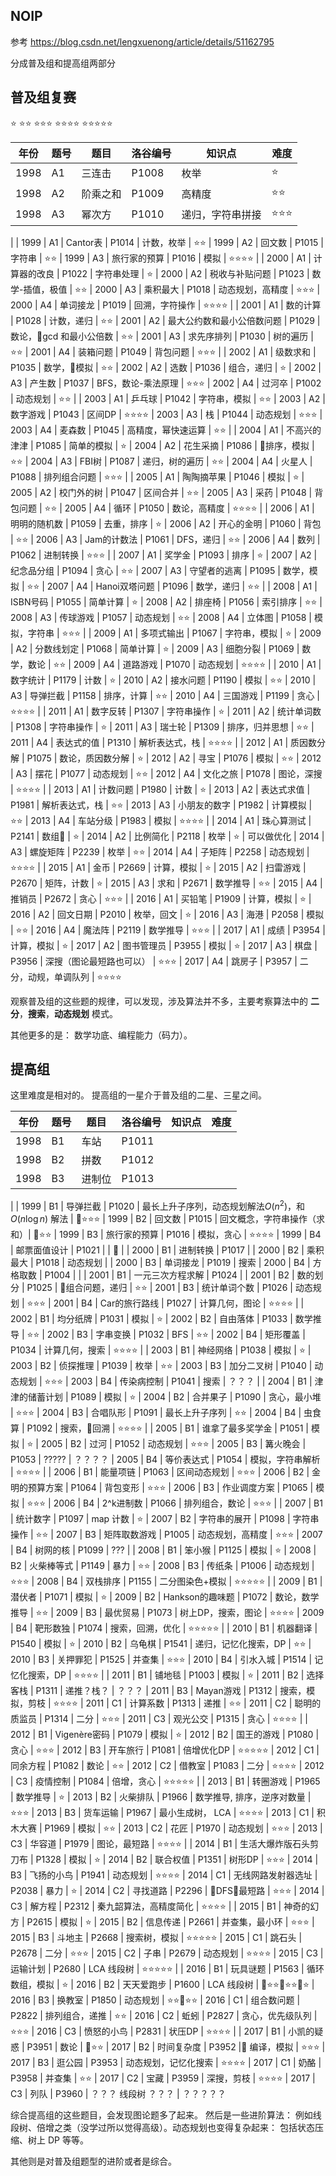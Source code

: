 

## NOIP

参考 https://blog.csdn.net/lengxuenong/article/details/51162795


分成普及组和提高组两部分

## 普及组复赛

⭐️
⭐️⭐️
⭐️⭐️⭐️
⭐️⭐️⭐️⭐️
⭐️⭐️⭐️⭐️⭐️

| 年份 | 题号 | 题目 | 洛谷编号 | 知识点 | 难度
| -- | -- | ------ | -- | -- | -- |
| 1998 | A1 | 三连击 | P1008 | 枚举 | ️️⭐️
| 1998 | A2 | 阶乘之和 | P1009 | 高精度 | ⭐️⭐️
| 1998 | A3 | 幂次方 | P1010 | 递归，字符串拼接 | ⭐️⭐️⭐️
|
| 1999 | A1 | Cantor表 | P1014 | 计数，枚举 | ⭐️⭐️
| 1999 | A2 | 回文数 | P1015 | 字符串 | ⭐️⭐️
| 1999 | A3 | 旅行家的预算 | P1016 | 模拟 | ⭐️⭐️⭐️⭐️
|
| 2000 | A1 | 计算器的改良 | P1022 | 字符串处理 | ⭐️
| 2000 | A2 | 税收与补贴问题 | P1023 | 数学-插值，极值 | ⭐️⭐️
| 2000 | A3 | 乘积最大 | P1018 | 动态规划，高精度 | ⭐️⭐️⭐️
| 2000 | A4 | 单词接龙 | P1019 | 回溯，字符操作 | ⭐️⭐️⭐️⭐️
|
| 2001 | A1 | 数的计算 | P1028 | 计数，递归 | ⭐️⭐️
| 2001 | A2 | 最大公约数和最小公倍数问题 | P1029 | 数论，gcd 和最小公倍数 | ⭐️⭐️
| 2001 | A3 | 求先序排列 | P1030 | 树的遍历 | ⭐️⭐️
| 2001 | A4 | 装箱问题 | P1049 | 背包问题 | ⭐️⭐️⭐️
|
| 2002 | A1 | 级数求和 | P1035 | 数学，模拟 | ⭐️⭐️
| 2002 | A2 | 选数 | P1036 | 组合，递归 | ⭐️
| 2002 | A3 | 产生数 | P1037 | BFS，数论-乘法原理 | ⭐️⭐️⭐️
| 2002 | A4 | 过河卒 | P1002 | 动态规划 | ⭐️⭐️
|
| 2003 | A1 | 乒乓球 | P1042 | 字符串，模拟 | ⭐️⭐️
| 2003 | A2 | 数字游戏 | P1043 | 区间DP | ⭐️⭐️⭐️⭐️
| 2003 | A3 | 栈 | P1044 | 动态规划 | ⭐️⭐️⭐️
| 2003 | A4 | 麦森数 | P1045 | 高精度，幂快速运算 | ⭐️⭐️
|
| 2004 | A1 | 不高兴的津津 | P1085 | 简单的模拟 | ⭐️
| 2004 | A2 | 花生采摘 | P1086 | 排序，模拟 | ⭐️⭐️
| 2004 | A3 | FBI树 | P1087 | 递归，树的遍历 | ⭐️⭐️
| 2004 | A4 | 火星人 | P1088 | 排列组合问题 | ⭐️⭐️⭐️
|
| 2005 | A1 | 陶陶摘苹果 | P1046 | 模拟 | ⭐️
| 2005 | A2 | 校门外的树 | P1047 | 区间合并 | ⭐️⭐️
| 2005 | A3 | 采药 | P1048 | 背包问题 | ⭐️⭐️
| 2005 | A4 | 循环 | P1050 | 数论，高精度 | ⭐️⭐️⭐️⭐️
|
| 2006 | A1 | 明明的随机数 | P1059 | 去重，排序 | ⭐️
| 2006 | A2 | 开心的金明 | P1060 | 背包 | ⭐️⭐️
| 2006 | A3 | Jam的计数法 | P1061 | DFS，递归 | ⭐️⭐️
| 2006 | A4 | 数列 | P1062 | 进制转换 | ⭐️⭐️⭐️
|
| 2007 | A1 | 奖学金 | P1093 | 排序 | ⭐️
| 2007 | A2 | 纪念品分组 | P1094 | 贪心 | ⭐️⭐️
| 2007 | A3 | 守望者的逃离 | P1095 | 数学，模拟 | ⭐️⭐️
| 2007 | A4 | Hanoi双塔问题 | P1096 | 数学，递归 | ⭐️⭐️
|
| 2008 | A1 | ISBN号码 | P1055 | 简单计算 | ⭐️
| 2008 | A2 | 排座椅 | P1056 | 索引排序 | ⭐️⭐️
| 2008 | A3 | 传球游戏 | P1057 | 动态规划 | ⭐️⭐️
| 2008 | A4 | 立体图 | P1058 | 模拟，字符串 | ⭐️⭐️⭐️
|
| 2009 | A1 | 多项式输出 | P1067 | 字符串，模拟 | ⭐️
| 2009 | A2 | 分数线划定 | P1068 | 简单计算 | ⭐️
| 2009 | A3 | 细胞分裂 | P1069 | 数学，数论 | ⭐️⭐️
| 2009 | A4 | 道路游戏 | P1070 | 动态规划 | ⭐️⭐️⭐️⭐️
|
| 2010 | A1 | 数字统计 | P1179 | 计数 | ⭐️
| 2010 | A2 | 接水问题 | P1190 | 模拟 | ⭐️⭐️
| 2010 | A3 | 导弹拦截 | P1158 | 排序，计算 | ⭐️⭐️
| 2010 | A4 | 三国游戏 | P1199 | 贪心 | ⭐️⭐️⭐️⭐️
|
| 2011 | A1 | 数字反转 | P1307 | 字符串操作 | ⭐️
| 2011 | A2 | 统计单词数 | P1308 | 字符串操作 | ⭐️
| 2011 | A3 | 瑞士轮 | P1309 | 排序，归并思想 | ⭐️⭐️
| 2011 | A4 | 表达式的值 | P1310 | 解析表达式，栈 | ⭐️⭐️⭐️⭐️
|
| 2012 | A1 | 质因数分解 | P1075 | 数论，质因数分解 | ⭐️
| 2012 | A2 | 寻宝 | P1076 | 模拟 | ⭐️⭐️
| 2012 | A3 | 摆花 | P1077 | 动态规划 | ⭐️⭐️
| 2012 | A4 | 文化之旅 | P1078 | 图论，深搜 | ⭐️⭐️⭐️⭐️
|
| 2013 | A1 | 计数问题 | P1980 | 计数 | ⭐️
| 2013 | A2 | 表达式求值 | P1981 | 解析表达式，栈 | ⭐️⭐️
| 2013 | A3 | 小朋友的数字 | P1982 | 计算模拟 | ⭐️⭐️
| 2013 | A4 | 车站分级 | P1983 | 模拟 | ⭐️⭐️⭐️⭐️
|
| 2014 | A1 | 珠心算测试 | P2141 | 数组 | ⭐️
| 2014 | A2 | 比例简化 | P2118 | 枚举 | ⭐️ | 可以做优化
| 2014 | A3 | 螺旋矩阵 | P2239 | 枚举 | ⭐️⭐️
| 2014 | A4 | 子矩阵 | P2258 | 动态规划 | ⭐️⭐️⭐️⭐️
|
| 2015 | A1 | 金币 | P2669 | 计算，模拟 | ⭐️
| 2015 | A2 | 扫雷游戏 | P2670 | 矩阵，计数 | ⭐️
| 2015 | A3 | 求和 | P2671 | 数学推导 | ⭐️⭐️
| 2015 | A4 | 推销员 | P2672 | 贪心 | ⭐️⭐️⭐️
|
| 2016 | A1 | 买铅笔 | P1909 | 计算，模拟 | ⭐️
| 2016 | A2 | 回文日期 | P2010 | 枚举，回文 | ⭐️
| 2016 | A3 | 海港 | P2058 | 模拟 | ⭐️⭐️
| 2016 | A4 | 魔法阵 | P2119 | 数学推导 | ⭐️⭐️⭐️
|
| 2017 | A1 | 成绩 | P3954 | 计算，模拟 | ⭐️
| 2017 | A2 | 图书管理员 | P3955 | 模拟 | ⭐️
| 2017 | A3 | 棋盘 | P3956 | 深搜（图论最短路也可以） | ⭐️⭐️⭐️
| 2017 | A4 | 跳房子 | P3957 | 二分，动规，单调队列 | ⭐️⭐️⭐️⭐️


观察普及组的这些题的规律，可以发现，涉及算法并不多，主要考察算法中的 **二分**，**搜索**，**动态规划** 模式。

其他更多的是： 数学功底、编程能力（码力）。


## 提高组

这里难度是相对的。 提高组的一星介于普及组的二星、三星之间。

| 年份 | 题号 | 题目 | 洛谷编号 | 知识点 | 难度
| -- | -- | ------ | -- | -- | -- |
| 1998 | B1 | 车站 | P1011 |
| 1998 | B2 | 拼数 | P1012 |
| 1998 | B3 | 进制位 | P1013 | |
|
| 1999 | B1 | 导弹拦截 | P1020 | 最长上升子序列，动态规划解法$O(n^2)$，和$O(n\log n)$ 解法 | ⭐️️️️️️️️⭐️️️⭐️
| 1999 | B2 | 回文数 | P1015 | 回文概念，字符串操作（求和）| ⭐️️️️️️️️⭐️️️
| 1999 | B3 | 旅行家的预算 | P1016 | 模拟，贪心 | ⭐️️️️️️️️⭐️️️⭐️⭐️️️️️️️️
| 1999 | B4 | 邮票面值设计 | P1021 |  | 
|
| 2000 | B1 | 进制转换 | P1017 |
| 2000 | B2 | 乘积最大 | P1018 | 动态规划 |
| 2000 | B3 | 单词接龙 | P1019 | 搜索
| 2000 | B4 | 方格取数 | P1004 |
|
| 2001 | B1 | 一元三次方程求解 | P1024 |
| 2001 | B2 | 数的划分 | P1025 | 组合问题，递归 | ⭐️⭐️
| 2001 | B3 | 统计单词个数 | P1026 | 动态规划 | ⭐️⭐️⭐️
| 2001 | B4 | Car的旅行路线 | P1027 | 计算几何，图论 | ⭐️⭐️⭐️⭐️
|
| 2002 | B1 | 均分纸牌 | P1031 | 模拟 | ⭐️
| 2002 | B2 | 自由落体 | P1033 | 数学推导 | ⭐️⭐️
| 2002 | B3 | 字串变换 | P1032 | BFS | ⭐️⭐️
| 2002 | B4 | 矩形覆盖 | P1034 | 计算几何，搜索 | ⭐️⭐️⭐️⭐️
|
| 2003 | B1 | 神经网络 | P1038 | 模拟 | ⭐️
| 2003 | B2 | 侦探推理 | P1039 | 枚举 | ⭐️⭐️
| 2003 | B3 | 加分二叉树 | P1040 | 动态规划 | ⭐️⭐️⭐️
| 2003 | B4 | 传染病控制 | P1041 | 搜索 | ？？？
|
| 2004 | B1 | 津津的储蓄计划 | P1089 | 模拟 | ⭐️
| 2004 | B2 | 合并果子 | P1090 | 贪心，最小堆 | ⭐️⭐️⭐️
| 2004 | B3 | 合唱队形 | P1091 | 最长上升子序列 | ⭐️⭐️
| 2004 | B4 | 虫食算 | P1092 | 搜索，回溯 | ⭐️⭐️⭐️⭐️
|
| 2005 | B1 | 谁拿了最多奖学金 | P1051 | 模拟 | ⭐️
| 2005 | B2 | 过河 | P1052 | 动态规划 | ⭐️⭐️⭐️
| 2005 | B3 | 篝火晚会 | P1053 | ????? | ？？？？
| 2005 | B4 | 等价表达式 | P1054 | 模拟，字符串解析 | ⭐️⭐️⭐️⭐️
|
| 2006 | B1 | 能量项链 | P1063 | 区间动态规划 | ⭐️⭐️⭐️
| 2006 | B2 | 金明的预算方案 | P1064 | 背包变形 | ⭐️⭐️⭐️
| 2006 | B3 | 作业调度方案 | P1065 | 模拟 | ⭐️⭐️⭐️
| 2006 | B4 | 2^k进制数 | P1066 | 排列组合，数论 | ⭐️⭐️⭐️
|
| 2007 | B1 | 统计数字 | P1097 | map 计数 | ⭐️
| 2007 | B2 | 字符串的展开 | P1098 | 字符串操作 | ⭐️⭐️
| 2007 | B3 | 矩阵取数游戏 | P1005 | 动态规划，高精度 | ⭐️⭐️⭐️
| 2007 | B4 | 树网的核 | P1099 | ???
|
| 2008 | B1 | 笨小猴 | P1125 | 模拟 | ⭐️
| 2008 | B2 | 火柴棒等式 | P1149 | 暴力 | ⭐️⭐️
| 2008 | B3 | 传纸条 | P1006 | 动态规划 | ⭐️⭐️⭐️
| 2008 | B4 | 双栈排序 | P1155 | 二分图染色+模拟 | ⭐️⭐️⭐️⭐️⭐️
|
| 2009 | B1 | 潜伏者 | P1071 | 模拟 | ⭐️
| 2009 | B2 | Hankson的趣味题 | P1072 | 数论，数学推导 | ⭐️⭐️
| 2009 | B3 | 最优贸易 | P1073 | 树上DP，搜索，图论 | ⭐️⭐️⭐️⭐️
| 2009 | B4 | 靶形数独 | P1074 | 搜索，回溯，优化 | ⭐️⭐️⭐️⭐️⭐️
|
| 2010 | B1 | 机器翻译 | P1540 | 模拟 | ⭐️
| 2010 | B2 | 乌龟棋 | P1541 | 递归，记忆化搜索，DP | ⭐️⭐️
| 2010 | B3 | 关押罪犯 | P1525 | 并查集 | ⭐️⭐️⭐️
| 2010 | B4 | 引水入城 | P1514 | 记忆化搜索，DP | ⭐️⭐️⭐️⭐️
|
| 2011 | B1 | 铺地毯 | P1003 | 模拟 | ⭐️
| 2011 | B2 | 选择客栈 | P1311 | 递推？栈？ | ？？？
| 2011 | B3 | Mayan游戏 | P1312 | 搜索，模拟，剪枝 | ⭐️⭐️⭐️⭐️
| 2011 | C1 | 计算系数 | P1313 | 递推 | ⭐️⭐️
| 2011 | C2 | 聪明的质监员 | P1314 | 二分 | ⭐️⭐️⭐️
| 2011 | C3 | 观光公交 | P1315 | 贪心 | ⭐️⭐️⭐️⭐️
|
| 2012 | B1 | Vigenère密码 | P1079 | 模拟 | ⭐️
| 2012 | B2 | 国王的游戏 | P1080 | 贪心 | ⭐️⭐️⭐️
| 2012 | B3 | 开车旅行 | P1081 | 倍增优化DP | ⭐️⭐️⭐️⭐️⭐️
| 2012 | C1 | 同余方程 | P1082 | 数论 | ⭐️⭐️
| 2012 | C2 | 借教室 | P1083 | 二分 | ⭐️⭐️⭐️⭐️
| 2012 | C3 | 疫情控制 | P1084 | 倍增，贪心 | ⭐️⭐️⭐️⭐️⭐️
|
| 2013 | B1 | 转圈游戏 | P1965 | 数学推导 | ⭐️
| 2013 | B2 | 火柴排队 | P1966 | 数学推导, 排序，逆序对数量 | ⭐️⭐️⭐️
| 2013 | B3 | 货车运输 | P1967 | 最小生成树， LCA | ⭐️⭐️⭐️⭐️
| 2013 | C1 | 积木大赛 | P1969 | 模拟 | ⭐️⭐️
| 2013 | C2 | 花匠 | P1970 | 动态规划 | ⭐️⭐️⭐️
| 2013 | C3 | 华容道 | P1979 | 图论，最短路 | ⭐️⭐️⭐️⭐️
|
| 2014 | B1 | 生活大爆炸版石头剪刀布 | P1328 | 模拟 | ⭐️
| 2014 | B2 | 联合权值 | P1351 | 树形DP | ⭐️⭐️⭐️
| 2014 | B3 | 飞扬的小鸟 | P1941 | 动态规划 | ⭐️⭐️⭐️⭐️
| 2014 | C1 | 无线网路发射器选址 | P2038 | 暴力 | ⭐️
| 2014 | C2 | 寻找道路 | P2296 | DFS，最短路 | ⭐️⭐️⭐️
| 2014 | C3 | 解方程 | P2312 | 秦九韶算法，高精度简化 | ⭐️⭐️⭐️⭐️
|
| 2015 | B1 | 神奇的幻方 | P2615 | 模拟 | ⭐️
| 2015 | B2 | 信息传递 | P2661 | 并查集，最小环 | ⭐️⭐️⭐️
| 2015 | B3 | 斗地主 | P2668 | 搜索树，模拟 | ⭐️⭐️⭐️⭐️⭐️
| 2015 | C1 | 跳石头 | P2678 | 二分 | ⭐️⭐️⭐️
| 2015 | C2 | 子串 | P2679 | 动态规划 | ⭐️⭐️⭐️⭐️
| 2015 | C3 | 运输计划 | P2680 | LCA 线段树 | ⭐️⭐️⭐️⭐️⭐️
|
| 2016 | B1 | 玩具谜题 | P1563 | 循环数组，模拟 | ⭐️
| 2016 | B2 | 天天爱跑步 | P1600 | LCA 线段树 | ⭐️⭐️⭐️⭐️⭐️
| 2016 | B3 | 换教室 | P1850 | 动态规划 | ⭐️⭐️⭐️⭐️
| 2016 | C1 | 组合数问题 | P2822 | 排列组合，递推 | ⭐️⭐️
| 2016 | C2 | 蚯蚓 | P2827 | 贪心，优先级队列 | ⭐️⭐️⭐️
| 2016 | C3 | 愤怒的小鸟 | P2831 | 状压DP | ⭐️⭐️⭐️⭐️
|
| 2017 | B1 | 小凯的疑惑 | P3951 | 数论 | ⭐️⭐️
| 2017 | B2 | 时间复杂度 | P3952 | 编译，模拟 | ⭐️⭐️⭐️
| 2017 | B3 | 逛公园 | P3953 | 动态规划，记忆化搜索 | ⭐️⭐️⭐️⭐️
| 2017 | C1 | 奶酪 | P3958 | 并查集 | ⭐️⭐️
| 2017 | C2 | 宝藏 | P3959 | 深搜，剪枝 | ⭐️⭐️⭐️⭐️
| 2017 | C3 | 列队 | P3960 | ？？？ 线段树 ？？？ | ？？？？？


综合提高组的这些题目，会发现图论题多了起来。 然后是一些进阶算法： 例如线段树、倍增之类（没学过所以觉得高级）。动态规划也变得复杂起来： 包括状态压缩、树上 DP 等等。

其他则是对普及组题型的进阶或者是综合。
